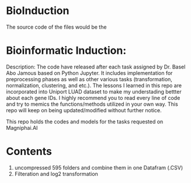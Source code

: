 # BioInduction

The source code of the files would be the 


# Bioinformatic Induction:

Description:
The code have released after each task assigned by Dr. Basel Abo Jamous based on Python Jupyter. It includes implementation for preprocessing phases as well as other various tasks (transformation, normalization, clustering, and etc.). The lessons I learned in this repo are incorporated into Uniport LUAD dataset to make my understading bettter about each gene IDs. I highly recommend you to read every line of code and try to memics the functions/methods utilized in your own way. This repo will keep on being updated/modified without further notice.

This repo holds the codes and models for the tasks requested on Magniphai.AI


# Contents
1. uncompressed 595 folders and combine them in one Datafram (.CSV)
2. Filteration and log2 transformation
